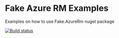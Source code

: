 # Fake Azure RM Examples

Examples on how to use Fake.AzureRm nuget package

[![Build status](https://ci.appveyor.com/api/projects/status/dijxw2p1ot8soqr0/branch/master?svg=true)](https://ci.appveyor.com/project/Mark-Broadhurst/azurermrest-examples/branch/master)
